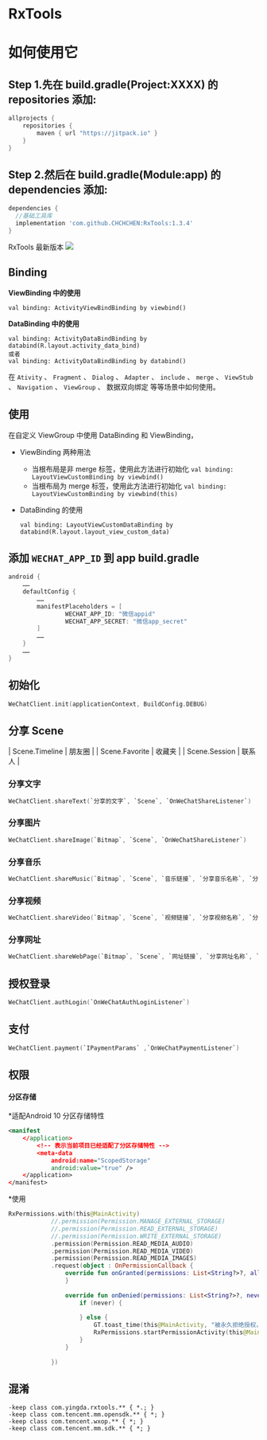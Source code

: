 # RxTools
# 如何使用它


## Step 1.先在 build.gradle(Project:XXXX) 的 repositories 添加:

```gradle
allprojects {
    repositories {
        maven { url "https://jitpack.io" }
    }
}
```

## Step 2.然后在 build.gradle(Module:app) 的 dependencies 添加:

```gradle
dependencies {
  //基础工具库
  implementation 'com.github.CHCHCHEN:RxTools:1.3.4'
}
```

RxTools 最新版本 [![](https://jitpack.io/v/CHCHCHEN/RxTools.svg)](https://jitpack.io/#CHCHCHEN/RxTools)

## Binding

**ViewBinding 中的使用**

```
val binding: ActivityViewBindBinding by viewbind()
```

**DataBinding 中的使用**

```
val binding: ActivityDataBindBinding by databind(R.layout.activity_data_bind)
或者
val binding: ActivityDataBindBinding by databind()
```

在 `Ativity` 、 `Fragment` 、 `Dialog` 、 `Adapter` 、 `include` 、 `merge` 、 `ViewStub` 、 `Navigation`  、 `ViewGroup` 、 数据双向绑定 等等场景中如何使用。

## 使用

在自定义 ViewGroup 中使用 DataBinding 和 ViewBinding，

* ViewBinding 两种用法
    * 当根布局是非 merge 标签，使用此方法进行初始化 `val binding: LayoutViewCustomBinding by viewbind()`
    * 当根布局为 merge 标签，使用此方法进行初始化 `val binding: LayoutViewCustomBinding by viewbind(this)`

* DataBinding 的使用

  ```
  val binding: LayoutViewCustomDataBinding by databind(R.layout.layout_view_custom_data)
  ```  


## 添加 `WECHAT_APP_ID` 到 app build.gradle

``` gradle
android {
    ……
    defaultConfig {
        ……
        manifestPlaceholders = [
                WECHAT_APP_ID: "微信appid"
                WECHAT_APP_SECRET: "微信app_secret"
        ]
        ……
    }
    ……
}
```

## 初始化

``` kotlin
WeChatClient.init(applicationContext, BuildConfig.DEBUG)
```

## 分享 Scene

| Scene.Timeline | 朋友圈 |
| Scene.Favorite | 收藏夹 |
| Scene.Session | 联系人 |

### 分享文字

``` kotlin
WeChatClient.shareText(`分享的文字`, `Scene`, `OnWeChatShareListener`)
```

### 分享图片

``` kotlin
WeChatClient.shareImage(`Bitmap`, `Scene`, `OnWeChatShareListener`)
```

### 分享音乐

``` kotlin
WeChatClient.shareMusic(`Bitmap`, `Scene`, `音乐链接`, `分享音乐名称`, `分享音乐描述`, `OnWeChatShareListener`)
```

### 分享视频

``` kotlin
WeChatClient.shareVideo(`Bitmap`, `Scene`, `视频链接`, `分享视频名称`, `分享视频描述`, `OnWeChatShareListener`)
```

### 分享网址

``` kotlin
WeChatClient.shareWebPage(`Bitmap`, `Scene`, `网址链接`, `分享网址名称`, `分享网址描述`, `OnWeChatShareListener`)
```


## 授权登录

``` kotlin
WeChatClient.authLogin(`OnWeChatAuthLoginListener`)
```


## 支付

``` kotlin
WeChatClient.payment(`IPaymentParams` ,`OnWeChatPaymentListener`)
```

## 权限

#### 分区存储

*适配Android 10 分区存储特性
``` xml
<manifest
    </application>
        <!-- 表示当前项目已经适配了分区存储特性 -->
        <meta-data
            android:name="ScopedStorage"
            android:value="true" />
    </application>
</manifest>
```
*使用

``` kotlin
RxPermissions.with(this@MainActivity)
            //.permission(Permission.MANAGE_EXTERNAL_STORAGE)
            //.permission(Permission.READ_EXTERNAL_STORAGE)
            //.permission(Permission.WRITE_EXTERNAL_STORAGE)
            .permission(Permission.READ_MEDIA_AUDIO)
            .permission(Permission.READ_MEDIA_VIDEO)
            .permission(Permission.READ_MEDIA_IMAGES)
            .request(object : OnPermissionCallback {
                override fun onGranted(permissions: List<String?>?, all: Boolean) {
                }
                
                override fun onDenied(permissions: List<String?>?, never: Boolean) {
                    if (never) {
                    
                    } else {
                        GT.toast_time(this@MainActivity, "被永久拒绝授权，请手动授予权限", 5000)
                        RxPermissions.startPermissionActivity(this@MainActivity, permissions)
                    }
                }
                
            })
```


## 混淆

```
-keep class com.yingda.rxtools.** { *.; }
-keep class com.tencent.mm.opensdk.** { *; }
-keep class com.tencent.wxop.** { *; }
-keep class com.tencent.mm.sdk.** { *; }

```
